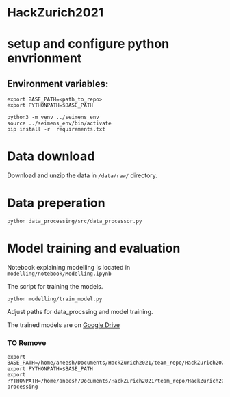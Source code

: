 # HackZurich2021


# setup and configure python envrionment
## Environment variables:
```
export BASE_PATH=<path_to_repo>
export PYTHONPATH=$BASE_PATH
```

```
python3 -m venv ../seimens_env
source ../seimens_env/bin/activate
pip install -r  requirements.txt
```

# Data download
Download and unzip the data in ``/data/raw/`` directory.
# Data preperation

```
python data_processing/src/data_processor.py
```

# Model training and evaluation

Notebook explaining modelling is located in ``modelling/notebook/Modelling.ipynb``

The script for training the models.
```
python modelling/train_model.py
```
Adjust paths for data_procssing and model training.

The trained models are on [Google Drive](https://drive.google.com/drive/folders/10-IcnhSjROQECzbjdcX_MF4qwBmsPgsX?usp=sharing)



### TO Remove
```
export BASE_PATH=/home/aneesh/Documents/HackZurich2021/team_repo/HackZurich2021
export PYTHONPATH=$BASE_PATH
export PYTHONPATH=/home/aneesh/Documents/HackZurich2021/team_repo/HackZurich2021/data-processing
```